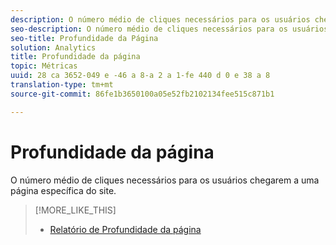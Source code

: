 ```yaml
---
description: O número médio de cliques necessários para os usuários chegarem a uma página específica do site.
seo-description: O número médio de cliques necessários para os usuários chegarem a uma página específica do site.
seo-title: Profundidade da Página
solution: Analytics
title: Profundidade da página
topic: Métricas
uuid: 28 ca 3652-049 e -46 a 8-a 2 a 1-fe 440 d 0 e 38 a 8
translation-type: tm+mt
source-git-commit: 86fe1b3650100a05e52fb2102134fee515c871b1

---
```



# Profundidade da página

O número médio de cliques necessários para os usuários chegarem a uma página específica do site.

>[!MORE_LIKE_THIS]
>
>* [Relatório de Profundidade da página](/help/components/c-variables/dimensionslist/reports-page-depth.md)

